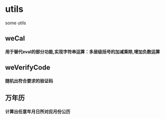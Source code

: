 # utils
some utils

## weCal
#### 用于替代eval的部分功能,实现字符串运算：多层级括号的加减乘除,增加负数运算

## weVerifyCode
#### 随机出符合要求的验证码

## 万年历
#### 计算出任意年月日所对应月份公历